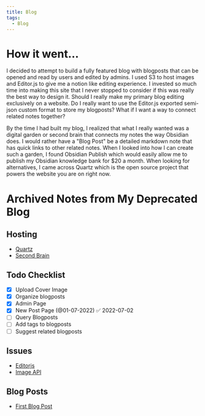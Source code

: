 ```yaml
---
title: Blog
tags:
  - Blog
---
```


# How it went...

I decided to attempt to build a fully featured blog with blogposts that can be opened and read by users and edited by admins. I used S3 to host images and Editor.js to give me a notion like editing experience. I invested so much time into making this site that I never stopped to consider if this was really the best way to design it. Should I really make my primary blog editing exclusively on a website. Do I really want to use the Editor.js exported semi-json custom format to store my blogposts? What if I want a way to connect related notes together?

By the time I had built my blog, I realized that what I really wanted was a digital garden or second brain that connects my notes the way Obsidian does. I would rather have a "Blog Post" be a detailed markdown note that has quick links to other related notes. When I looked into how I can create such a garden, I found Obsidian Publish which would easily allow me to publish my Obsidian knowledge bank for $20 a month. When looking for alternatives, I came across Quartz which is the open source project that powers the website you are on right now.

# Archived Notes from My Deprecated Blog

## Hosting

* [Quartz](https://www.youtube.com/watch?v=ITiiuBNVue0)
* [Second Brain](https://hackernoon.com/build-your-self-hosted-evernote)

## Todo Checklist

* [x] Upload Cover Image
* [x] Organize blogposts
* [x] Admin Page
* [x] New Post Page (@01-07-2022) ✅ 2022-07-02
* [ ] Query Blogposts
* [ ] Add tags to blogposts
* [ ] Suggest related blogposts

## Issues

* [Editorjs](Blog%20Redesign/Editorjs.md)
* [Image API](Blog%20Redesign/Image%20API.md)

## Blog Posts

* [First Blog Post](Blog%20Redesign/First%20Blog%20Post.md)
